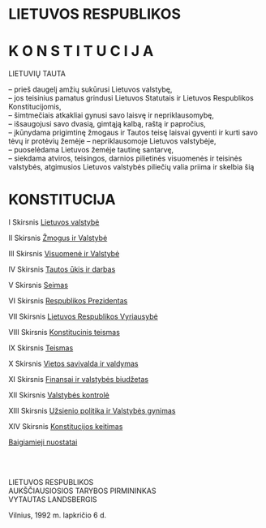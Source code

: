 # LIETUVOS RESPUBLIKOS
# K O N S T I T U C I J A

LIETUVIŲ TAUTA

– prieš daugelį amžių sukūrusi Lietuvos valstybę,  
– jos teisinius pamatus grindusi Lietuvos Statutais ir Lietuvos Respublikos Konstitucijomis,  
– šimtmečiais atkakliai gynusi savo laisvę ir nepriklausomybę,  
– išsaugojusi savo dvasią, gimtąją kalbą, raštą ir papročius,  
– įkūnydama prigimtinę žmogaus ir Tautos teisę laisvai gyventi ir kurti savo tėvų ir protėvių žemėje – nepriklausomoje Lietuvos valstybėje,  
– puoselėdama Lietuvos žemėje tautinę santarvę,  
– siekdama atviros, teisingos, darnios pilietinės visuomenės ir teisinės valstybės, atgimusios Lietuvos valstybės piliečių valia priima ir skelbia šią

# KONSTITUCIJA

I Skirsnis [Lietuvos valstybė](01%20Lietuvos%20valstybė.md#i-skirsnis)

II Skirsnis [Žmogus ir Valstybė](02%20Žmogus%20ir%20Valstybė.md#ii-skirsnis)

III Skirsnis [Visuomenė ir Valstybė](03%20Visuomenė%20ir%20Valstybė.md#iii-skirsnis)

IV Skirsnis [Tautos ūkis ir darbas](04%20Tautos%20ūkis%20ir%20darbas.md#iv-skirsnis)

V Skirsnis [Seimas](05%20Seimas.md#v-skirsnis)

VI Skirsnis [Respublikos Prezidentas](06%20Respublikos%20Prezidentas.md#vi-skirsnis)

VII Skirsnis [Lietuvos Respublikos Vyriausybė](07%20Lietuvos%20Respublikos%20Vyriausybė.md#vii-skirsnis#vii-skirsnis)

VIII Skirsnis [Konstitucinis teismas](08%20Konstitucinis%20teismas.md#viii-skirsnis)

IX Skirsnis [Teismas](09%20Teismas.md#ix-skirsnis)

X Skirsnis [Vietos savivalda ir valdymas](10%20Vietos%20savivalda%20ir%20valdymas.md#x-skirsnis)

XI Skirsnis [Finansai ir valstybės biudžetas](11%20Finansai%20ir%20valstybės%20biudžetas.md#xi-skirsnis)

XII Skirsnis [Valstybės kontrolė](12%20Valstybės%20kontrolė.md#xii-skirsnis)

XIII Skirsnis [Užsienio politika ir Valstybės gynimas](13%20Užsienio%20politika%20ir%20Valstybės%20gynimas.md#xiii-skirsnis)

XIV Skirsnis [Konstitucijos keitimas](14%20Konstitucijos%20keitimas.md#xiv-skirsnis)

[Baigiamieji nuostatai](Baigiamieji%20nuostatai.md#baigiamieji-nuostatai)

&nbsp;  
&nbsp;  

LIETUVOS RESPUBLIKOS  
AUKŠČIAUSIOSIOS TARYBOS PIRMININKAS  
VYTAUTAS LANDSBERGIS  

Vilnius, 1992 m. lapkričio 6 d.
